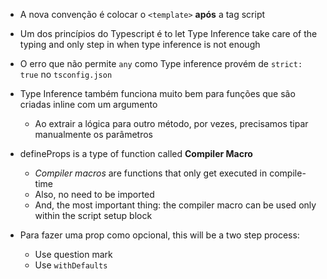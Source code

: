 - A nova convenção é colocar o `<template>` **após** a tag script
- Um dos princípios do Typescript é to let Type Inference take care of the typing and only step in when type inference is not enough

- O erro que não permite `any` como Type inference provém de `strict: true` no `tsconfig.json`
- Type Inference também funciona muito bem para funções que são criadas inline com um argumento
  - Ao extrair a lógica para outro método, por vezes, precisamos tipar manualmente os parâmetros

- defineProps is a type of function called **Compiler Macro**
  - _Compiler macros_ are functions that only get executed in compile-time
  - Also, no need to be imported
  - And, the most important thing: the compiler macro can be used only within the script setup block
- Para fazer uma prop como opcional, this will be a two step process:
  - Use question mark
  - Use `withDefaults`
